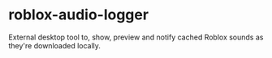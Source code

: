 # roblox-audio-logger
External desktop tool to, show, preview and notify cached Roblox sounds as they're downloaded locally.
